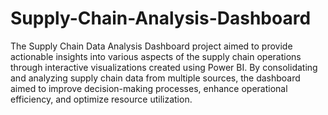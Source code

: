 # Supply-Chain-Analysis-Dashboard
The Supply Chain Data Analysis Dashboard project aimed to provide actionable insights into various aspects of the supply chain operations through interactive visualizations created using Power BI.
By consolidating and analyzing supply chain data from multiple sources, the dashboard aimed to improve decision-making processes, enhance operational efficiency, and optimize resource utilization.
